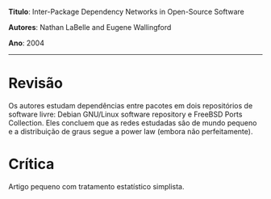 **Titulo**: Inter-Package Dependency Networks in Open-Source Software

**Autores**: Nathan LaBelle and Eugene Wallingford

**Ano**: 2004


---


# Revisão #

Os autores estudam dependências entre pacotes em dois repositórios de software livre: Debian GNU/Linux software repository e FreeBSD Ports Collection. Eles concluem que as redes estudadas são de mundo pequeno e a distribuição de graus segue a power law (embora não perfeitamente).

# Crítica #

Artigo pequeno com tratamento estatístico simplista.
